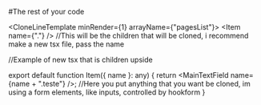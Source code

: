 #The rest of your code

<CloneLineTemplate minRender={1} arrayName={"pagesList"}> <Item name={"."} /> //This will be the children that will be cloned, i recommend make a new tsx file, pass the name

//Example of new tsx that is children upside

export default function Item({ name }: any) { return <MainTextField name={name + ".teste"} />; //Here you put anything that you want be cloned, im using a form elements, like inputs, controlled by hookform }
